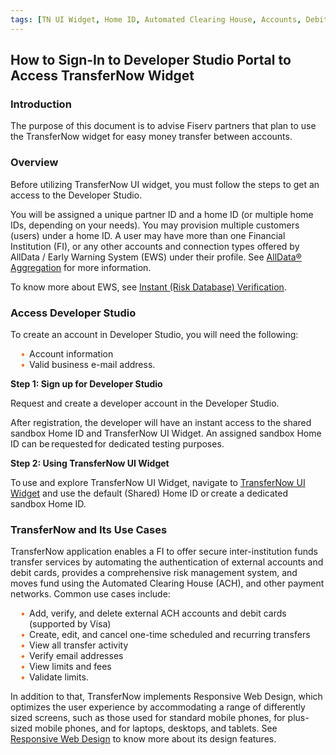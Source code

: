 ```yaml
---
tags: [TN UI Widget, Home ID, Automated Clearing House, Accounts, Debit Cards, Money Transfer, Validation, Limits]
---
```


 

## How to Sign-In to Developer Studio Portal to Access TransferNow Widget 

### Introduction

The purpose of this document is to advise Fiserv partners that plan to use the TransferNow widget for easy money transfer between accounts. 

### Overview

Before utilizing TransferNow UI widget, you must follow the steps to get an access to the Developer Studio. 

You will be assigned a unique partner ID and a home ID (or multiple home IDs, depending on your needs). You may provision multiple customers (users) under a home ID. A user may have more than one Financial Institution (FI), or any other accounts and connection types offered by AllData / Early Warning System (EWS) under their profile. See [AllData® Aggregation](/product/AllDataAggregation?branch=develop) for more information.  

To know more about EWS, see [Instant (Risk Database) Verification](/product/VerifyNow/docs/?path=docs/verifynow-account-verification-method/instant-verification.md&branch=develop).
 

### Access Developer Studio

To create an account in Developer Studio, you will need the following: 


<div class="card-body">
<ul>
<li>Account information</li>
<li>Valid business e-mail address.</li>
</ul>
</div>


**Step 1: Sign up for Developer Studio**

Request and create a developer account in the Developer Studio. 

After registration, the developer will have an instant access to the shared sandbox Home ID and TransferNow UI Widget. An assigned sandbox Home ID can be requested for dedicated testing purposes. 

 

**Step 2: Using TransferNow UI Widget**

To use and explore TransferNow UI Widget, navigate to [TransferNow UI Widget](?path=docs/getting-started/TN-UI-Widget/TN_Ui_Widget.md) and use the default (Shared) Home ID or create a dedicated sandbox Home ID. 

### TransferNow and Its Use Cases 

TransferNow application enables a FI to offer secure inter-institution funds transfer services by automating the authentication of external accounts and debit cards, provides a comprehensive risk management system, and moves fund using the Automated Clearing House (ACH), and other payment networks. Common use cases include: 



<div class="card-body">
<ul>
<li>Add, verify, and delete external ACH accounts and debit cards (supported by Visa)</li>
<li>Create, edit, and cancel one-time scheduled and recurring transfers</li>
<li>View all transfer activity </li>
<li>Verify email addresses</li>
<li>View limits and fees</li>
<li>Validate limits.</li>
</ul>
</div>

In addition to that, TransferNow implements Responsive Web Design, which optimizes the user experience by accommodating a range of differently sized screens, such as those used for standard mobile phones, for plus-sized mobile phones, and for laptops, desktops, and tablets. See <a href="?path=docs/getting-started/resp-view-transfernow.md" aria-label="Learn about RWD"><span>Responsive Web Design</span></a> to know more about its design features.

<style>
    .card-body ul {
        list-style: none;
        padding-left: 20px;
        margin: 10px;
    }
    .card-body ul li::before {
        content: "\2022";
        font-size: 1em;
        color: #f60;
        display: inline-block;
        width: 1em;
        margin-left: -1em;
    }
      .res-button {
        display: inline-block;
        padding: 10px 20px;
        text-align: center;
        color: #ffffff !important;
        background-color: #ff6600 !important;
        text-decoration: none !important;
        border-radius: 6px;
        outline: none;
        transition: 0.3s;
        border: 2px solid transparent;
        font-weight:600;
      }
      .res-button:hover,
      .res-button:focus {
        background-color: #f1f1f1;
        color:#ff6600;
        border-color: #ff6600;
        text-decoration:none !important;
      }
</style>